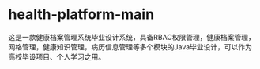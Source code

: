 # health-platform-main
这是一款健康档案管理系统毕业设计系统，具备RBAC权限管理，健康档案管理，网格管理，健康知识管理，病历信息管理等多个模块的Java毕业设计，可以作为高校毕设项目、个人学习之用。
